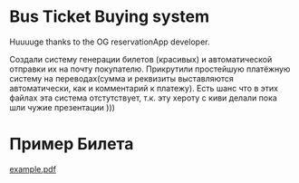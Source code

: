 # Bus Ticket Buying system
Huuuuge thanks to the OG reservationApp developer.

Создали систему генерации билетов (красивых) и автоматической отправки их на почту покупателю. Прикрутили простейшую платёжную систему на переводах(сумма и реквизиты выставляются автоматически, как и комментарий к платежу). Есть шанс что в этих файлах эта система отстутствует, т.к. эту хероту с киви делали пока шли чужие презентации )))
# Пример Билета
[example.pdf](https://github.com/user-attachments/files/15632462/example.pdf)

